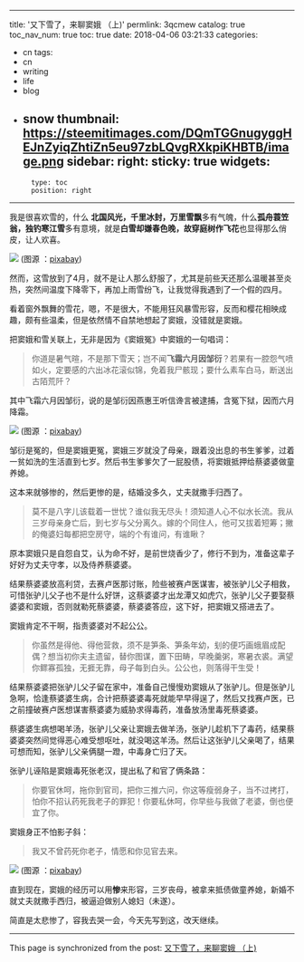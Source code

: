 
---
title: '又下雪了，来聊窦娥 （上)'
permlink: 3qcmew
catalog: true
toc_nav_num: true
toc: true
date: 2018-04-06 03:21:33
categories:
- cn
tags:
- cn
- writing
- life
- blog
- snow
thumbnail: https://steemitimages.com/DQmTGGnugyggHEJnZyiqZhtiZn5eu97zbLQvgRXkpiKHBTB/image.png
sidebar:
    right:
        sticky: true
widgets:
    -
        type: toc
        position: right
---


我是很喜欢雪的，什么 **北国风光，千里冰封，万里雪飘**多有气魄，什么**孤舟蓑笠翁，独钓寒江雪**多有意境，就是**白雪却嫌春色晚，故穿庭树作飞花**也显得那么俏皮，让人欢喜。

![](https://steemitimages.com/DQmTGGnugyggHEJnZyiqZhtiZn5eu97zbLQvgRXkpiKHBTB/image.png)
(图源 ：[pixabay](https://pixabay.com))

然而，这雪放到了4月，就不是让人那么舒服了，尤其是前些天还那么温暖甚至炎热，突然间温度下降零下，再加上雨雪纷飞，让我觉得我遇到了一个假的四月。

看着窗外飘舞的雪花，嗯，不是很大，不能用狂风暴雪形容，反而和樱花相映成趣，颇有些温柔，但是依然情不自禁地想起了窦娥，没错就是窦娥。

把窦娥和雪关联上，无非是因为《窦娥冤》中窦娥的一句唱词：
>你道是暑气暄，不是那下雪天；岂不闻**飞霜六月因邹衍**？若果有一腔怨气喷如火，定要感的六出冰花滚似锦，免着我尸骸现；要什么素车白马，断送出古陌荒阡？

其中飞霜六月因邹衍，说的是邹衍因燕惠王听信谗言被逮捕，含冤下狱，因而六月降霜。

![](https://steemitimages.com/DQmPQQAZxwzt16frPjp3uyzDVTzYPti8t3Gb3e4fVJoEmV8/image.png)
(图源 ：[pixabay](https://pixabay.com))

邹衍是冤的，但是窦娥更冤，窦娥三岁就没了母亲，跟着没出息的书生爹爹，过着一贫如洗的生活直到七岁。然后书生爹爹欠了一屁股债，将窦娥抵押给蔡婆婆做童养媳。

这本来就够惨的，然后更惨的是，结婚没多久，丈夫就撒手归西了。
>莫不是八字儿该载着一世忧？谁似我无尽头！须知道人心不似水长流。我从三岁母亲身亡后，到七岁与父分离久。嫁的个同住人，他可又拔着短筹；撇的俺婆妇每都把空房守，端的个有谁问，有谁瞅？

原本窦娥只是自怨自艾，认为命不好，是前世烧香少了，修行不到为，准备这辈子好好为丈夫守孝，以及侍养蔡婆婆。

结果蔡婆婆放高利贷，去赛卢医那讨账，险些被赛卢医谋害，被张驴儿父子相救，可惜张驴儿父子也不是什么好饼，这蔡婆婆才出龙潭又如虎穴，张驴儿父子要娶蔡婆婆和窦娥，否则就勒死蔡婆婆，蔡婆婆答应，这下好，把窦娥又搭进去了。

窦娥肯定不干啊，指责婆婆对不起公公。
>你虽然是得他、得他营救，须不是笋条、笋条年幼，刬的便巧画蛾眉成配偶？想当初你夫主遗留，替你图谋，置下田畴，早晚羹粥，寒暑衣裘。满望你鳏寡孤独，无捱无靠，母子每到白头。公公也，则落得干生受！

结果蔡婆婆把张驴儿父子留在家中，准备自己慢慢劝窦娥从了张驴儿。但是张驴儿急啊，恰逢蔡婆婆生病，合计把蔡婆婆毒死就能早早得逞了，然后又找赛卢医，已之前撞破赛卢医想谋害蔡婆婆为威胁求得毒药，准备放汤里毒死蔡婆婆。

蔡婆婆生病想喝羊汤，张驴儿父亲让窦娥去做羊汤，张驴儿趁机下了毒药，结果蔡婆婆突然间觉得恶心难受想呕吐，就没喝这羊汤。然后让这张驴儿父亲喝了，结果可想而知，张驴儿父亲俩腿一蹬，中毒身亡归了天。

张驴儿诬陷是窦娥毒死张老汉，提出私了和官了俩条路：
>你要官休呵，拖你到官司，把你三推六问，你这等瘦弱身子，当不过拷打，怕你不招认药死我老子的罪犯！你要私休呵，你早些与我做了老婆，倒也便宜了你。

窦娥身正不怕影子斜：
>我又不曾药死你老子，情愿和你见官去来。

![](https://steemitimages.com/DQmS7LfMHatcmXLeagyywHAvQ2ciELfvTZULb6oZDosTnou/image.png)
(图源 ：[pixabay](https://pixabay.com))

直到现在，窦娥的经历可以用**惨**来形容，三岁丧母，被拿来抵债做童养媳，新婚不就丈夫就撒手西归，被逼迫做别人媳妇（未遂）。

简直是太悲惨了，容我去哭一会，今天先写到这，改天继续。

- - -

This page is synchronized from the post: [又下雪了，来聊窦娥 （上)](https://steemit.com/@oflyhigh/3qcmew)
